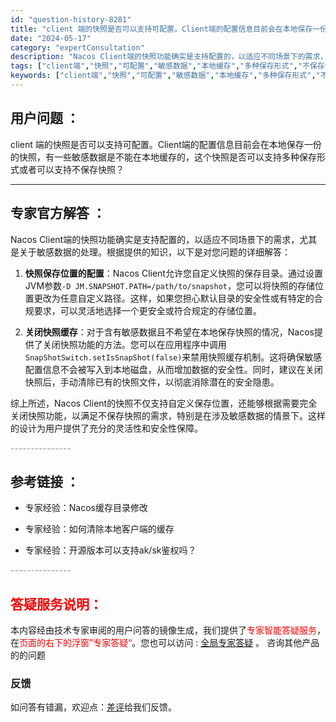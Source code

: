 ```yaml
---
id: "question-history-8281"
title: "client 端的快照是否可以支持可配置。Client端的配置信息目前会在本地保存一份的快照，有一些敏感数"
date: "2024-05-17"
category: "expertConsultation"
description: "Nacos Client端的快照功能确实是支持配置的，以适应不同场景下的需求，尤其是关于敏感数据的处理。根据提供的知识，以下是对您问题的详细解答：1. **快照保存位置的配置**：Nacos Client允许您自定义快照的保存目录。通过设置JVM参数`-D JM.SNAPSHOT.PATH=/pat"
tags: ["client端","快照","可配置","敏感数据","本地缓存","多种保存形式","不保存快照"]
keywords: ["client端","快照","可配置","敏感数据","本地缓存","多种保存形式","不保存快照"]
---
```


## 用户问题 ： 
 client 端的快照是否可以支持可配置。Client端的配置信息目前会在本地保存一份的快照，有一些敏感数据是不能在本地缓存的，这个快照是否可以支持多种保存形式或者可以支持不保存快照？  

---------------
## 专家官方解答 ：

Nacos Client端的快照功能确实是支持配置的，以适应不同场景下的需求，尤其是关于敏感数据的处理。根据提供的知识，以下是对您问题的详细解答：

1. **快照保存位置的配置**：Nacos Client允许您自定义快照的保存目录。通过设置JVM参数`-D JM.SNAPSHOT.PATH=/path/to/snapshot`，您可以将快照的存储位置更改为任意自定义路径。这样，如果您担心默认目录的安全性或有特定的合规要求，可以灵活地选择一个更安全或符合规定的存储位置。

2. **关闭快照缓存**：对于含有敏感数据且不希望在本地保存快照的情况，Nacos提供了关闭快照功能的方法。您可以在应用程序中调用`SnapShotSwitch.setIsSnapShot(false)`来禁用快照缓存机制。这将确保敏感配置信息不会被写入到本地磁盘，从而增加数据的安全性。同时，建议在关闭快照后，手动清除已有的快照文件，以彻底消除潜在的安全隐患。

综上所述，Nacos Client的快照不仅支持自定义保存位置，还能够根据需要完全关闭快照功能，以满足不保存快照的需求，特别是在涉及敏感数据的情景下。这样的设计为用户提供了充分的灵活性和安全性保障。


<font color="#949494">---------------</font> 


## 参考链接 ：

* 专家经验：Nacos缓存目录修改 
 
 * 专家经验：如何清除本地客户端的缓存 
 
 * 专家经验：开源版本可以支持ak/sk鉴权吗？ 


 <font color="#949494">---------------</font> 
 


## <font color="#FF0000">答疑服务说明：</font> 

本内容经由技术专家审阅的用户问答的镜像生成，我们提供了<font color="#FF0000">专家智能答疑服务</font>，在<font color="#FF0000">页面的右下的浮窗”专家答疑“</font>。您也可以访问 : [全局专家答疑](https://answer.opensource.alibaba.com/docs/intro) 。 咨询其他产品的的问题

### 反馈
如问答有错漏，欢迎点：[差评](https://ai.nacos.io/user/feedbackByEnhancerGradePOJOID?enhancerGradePOJOId=13627)给我们反馈。
